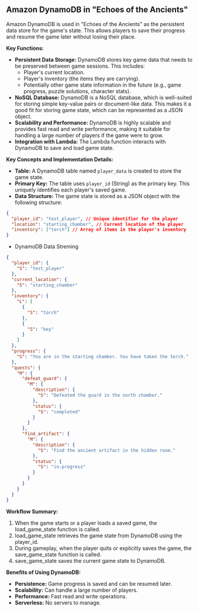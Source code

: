 ## Amazon DynamoDB in "Echoes of the Ancients"

Amazon DynamoDB is used in "Echoes of the Ancients" as the persistent data store for the game's state. This allows players to save their progress and resume the game later without losing their place.


**Key Functions:**

*   **Persistent Data Storage:** DynamoDB stores key game data that needs to be preserved between game sessions. This includes:
    *   Player's current location.
    *   Player's inventory (the items they are carrying).
    *   Potentially other game state information in the future (e.g., game progress, puzzle solutions, character stats).
*   **NoSQL Database:** DynamoDB is a NoSQL database, which is well-suited for storing simple key-value pairs or document-like data. This makes it a good fit for storing game state, which can be represented as a JSON object.
*   **Scalability and Performance:** DynamoDB is highly scalable and provides fast read and write performance, making it suitable for handling a large number of players if the game were to grow.
*   **Integration with Lambda:** The Lambda function interacts with DynamoDB to save and load game state.

**Key Concepts and Implementation Details:**

*   **Table:** A DynamoDB table named `player_data` is created to store the game state.
*   **Primary Key:** The table uses `player_id` (String) as the primary key. This uniquely identifies each player's saved game.
*   **Data Structure:** The game state is stored as a JSON object with the following structure:

```json
{
  "player_id": "test_player", // Unique identifier for the player
  "location": "starting_chamber", // Current location of the player
  "inventory": ["torch"] // Array of items in the player's inventory
}
```
- DynamoDB Data Streming
```json
{
  "player_id": {
    "S": "test_player"
  },
  "current_location": {
    "S": "starting_chamber"
  },
  "inventory": {
    "L": [
      {
        "S": "torch"
      },
      {
        "S": "key"
      }
    ]
  },
  "progress": {
    "S": "You are in the starting chamber. You have taken the torch."
  },
  "quests": {
    "M": {
      "defeat_guard": {
        "M": {
          "description": {
            "S": "Defeated the guard in the north chamber."
          },
          "status": {
            "S": "completed"
          }
        }
      },
      "find_artifact": {
        "M": {
          "description": {
            "S": "Find the ancient artifact in the hidden room."
          },
          "status": {
            "S": "in-progress"
          }
        }
      }
    }
  }
}
```

**Workflow Summary:**
1.    When the game starts or a player loads a saved game, the load_game_state function is called.
2.    load_game_state retrieves the game state from DynamoDB using the player_id.
3.    During gameplay, when the player quits or explicitly saves the game, the save_game_state function is called.
4.    save_game_state saves the current game state to DynamoDB.

**Benefits of Using DynamoDB:**
*    **Persistence:** Game progress is saved and can be resumed later.
*    **Scalability:** Can handle a large number of players.
*    **Performance:** Fast read and write operations.
*    **Serverless:** No servers to manage.